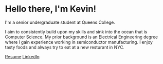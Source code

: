 # Hello there, I'm Kevin!

I'm a senior undergraduate student at Queens College.

I aim to consistently build upon my skills and sink into the ocean that is Computer Science.
My prior background is an Electrical Engineering degree where I gain experience working in
semiconductor manufacturing. I enjoy tasty foods and always try to eat at a new resturant in NYC.

[Resume](/docs/resume_github.pdf)
[LinkedIn](https://www.linkedin.com/in/kevinchen4441/)
